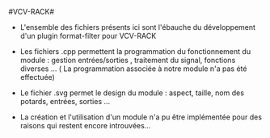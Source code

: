 #VCV-RACK#

- L'ensemble des fichiers présents ici sont l'ébauche du développement d'un plugin format-filter pour VCV-RACK

- Les fichiers .cpp permettent la programmation du fonctionnement du module : gestion entrées/sorties , traitement du signal, fonctions diverses ... ( La programmation associée à notre
 module n'a pas été effectuée) 
 
- Le fichier .svg permet le design du module : aspect, taille,  nom des potards, entrées, sorties ... 

- La création et l'utilisation d'un module n'a pu être implémentée pour des raisons qui restent encore introuvées... 
